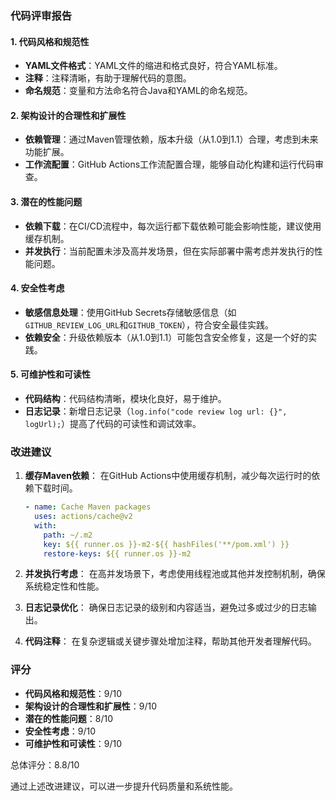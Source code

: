 ### 代码评审报告

#### 1. 代码风格和规范性
- **YAML文件格式**：YAML文件的缩进和格式良好，符合YAML标准。
- **注释**：注释清晰，有助于理解代码的意图。
- **命名规范**：变量和方法命名符合Java和YAML的命名规范。

#### 2. 架构设计的合理性和扩展性
- **依赖管理**：通过Maven管理依赖，版本升级（从1.0到1.1）合理，考虑到未来功能扩展。
- **工作流配置**：GitHub Actions工作流配置合理，能够自动化构建和运行代码审查。

#### 3. 潜在的性能问题
- **依赖下载**：在CI/CD流程中，每次运行都下载依赖可能会影响性能，建议使用缓存机制。
- **并发执行**：当前配置未涉及高并发场景，但在实际部署中需考虑并发执行的性能问题。

#### 4. 安全性考虑
- **敏感信息处理**：使用GitHub Secrets存储敏感信息（如`GITHUB_REVIEW_LOG_URL`和`GITHUB_TOKEN`），符合安全最佳实践。
- **依赖安全**：升级依赖版本（从1.0到1.1）可能包含安全修复，这是一个好的实践。

#### 5. 可维护性和可读性
- **代码结构**：代码结构清晰，模块化良好，易于维护。
- **日志记录**：新增日志记录（`log.info("code review log url: {}", logUrl);`）提高了代码的可读性和调试效率。

### 改进建议

1. **缓存Maven依赖**：
   在GitHub Actions中使用缓存机制，减少每次运行时的依赖下载时间。
   ```yaml
   - name: Cache Maven packages
     uses: actions/cache@v2
     with:
       path: ~/.m2
       key: ${{ runner.os }}-m2-${{ hashFiles('**/pom.xml') }}
       restore-keys: ${{ runner.os }}-m2
   ```

2. **并发执行考虑**：
   在高并发场景下，考虑使用线程池或其他并发控制机制，确保系统稳定性和性能。

3. **日志记录优化**：
   确保日志记录的级别和内容适当，避免过多或过少的日志输出。

4. **代码注释**：
   在复杂逻辑或关键步骤处增加注释，帮助其他开发者理解代码。

### 评分
- **代码风格和规范性**：9/10
- **架构设计的合理性和扩展性**：9/10
- **潜在的性能问题**：8/10
- **安全性考虑**：9/10
- **可维护性和可读性**：9/10

总体评分：8.8/10

通过上述改进建议，可以进一步提升代码质量和系统性能。